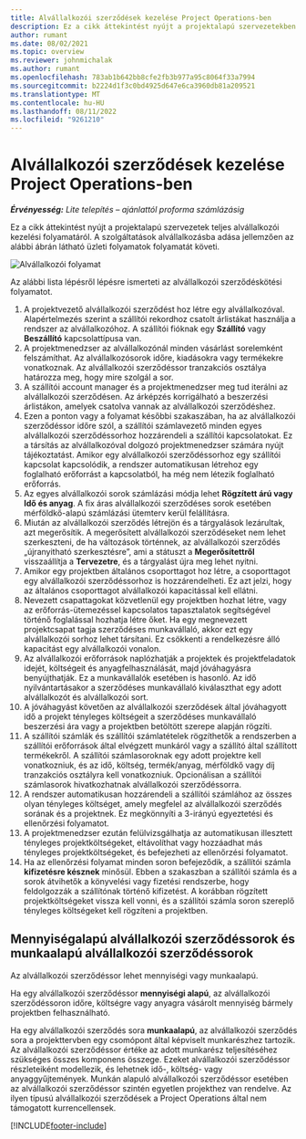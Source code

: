 ```yaml
---
title: Alvállalkozói szerződések kezelése Project Operations-ben
description: Ez a cikk áttekintést nyújt a projektalapú szervezetekben jellemzően a teljes alvállalkozói szerződések kezelésének folyamatáról.
author: rumant
ms.date: 08/02/2021
ms.topic: overview
ms.reviewer: johnmichalak
ms.author: rumant
ms.openlocfilehash: 783ab1b642bb8cfe2fb3b977a95c8064f33a7994
ms.sourcegitcommit: b2224d1f3c0bd4925d647e6ca3960db81a209521
ms.translationtype: MT
ms.contentlocale: hu-HU
ms.lasthandoff: 08/11/2022
ms.locfileid: "9261210"
---
```

# <a name="subcontract-management-in-project-operations"></a>Alvállalkozói szerződések kezelése Project Operations-ben


_**Érvényesség:** Lite telepítés – ajánlattól proforma számlázásig_

Ez a cikk áttekintést nyújt a projektalapú szervezetek teljes alvállalkozói kezelési folyamatáról. A szolgáltatások alvállalkozásba adása jellemzően az alábbi ábrán látható üzleti folyamatok folyamatát követi.

![Alvállalkozói folyamat](../media/SubcontractingProcessFlow.png)

Az alábbi lista lépésről lépésre ismerteti az alvállalkozói szerződéskötési folyamatot.

1. A projektvezető alvállalkozói szerződést hoz létre egy alvállalkozóval. Alapértelmezés szerint a szállítói rekordhoz csatolt árlistákat használja a rendszer az alvállalkozóhoz. A szállítói fióknak egy **Szállító** vagy **Beszállító** kapcsolattípusa van.
2. A projektmenedzser az alvállalkozónál minden vásárlást sorelemként felszámíthat. Az alvállalkozósorok időre, kiadásokra vagy termékekre vonatkoznak. Az alvállalkozói szerződéssor tranzakciós osztálya határozza meg, hogy mire szolgál a sor.
3. A szállítói account manager és a projektmenedzser meg tud iterálni az alvállalkozói szerződésen. Az árképzés korrigálható a beszerzési árlistákon, amelyek csatolva vannak az alvállalkozói szerződéshez.
4. Ezen a ponton vagy a folyamat későbbi szakaszában, ha az alvállalkozói szerződéssor időre szól, a szállítói számlavezető minden egyes alvállalkozói szerződéssorhoz hozzárendeli a szállítói kapcsolatokat. Ez a társítás az alvállalkozóval dolgozó projektmenedzser számára nyújt tájékoztatást. Amikor egy alvállalkozói szerződéssorhoz egy szállítói kapcsolat kapcsolódik, a rendszer automatikusan létrehoz egy foglalható erőforrást a kapcsolatból, ha még nem létezik foglalható erőforrás.
5. Az egyes alvállalkozói sorok számlázási módja lehet **Rögzített árú vagy** **Idő és anyag**. A fix áras alvállalkozói szerződéses sorok esetében mérföldkő-alapú számlázási ütemterv kerül felállításra.
6.  Miután az alvállalkozói szerződés létrejön és a tárgyalások lezárultak, azt megerősítik. A megerősített alvállalkozói szerződéseket nem lehet szerkeszteni, de ha változások történnek, az alvállalkozói szerződés „újranyitható szerkesztésre”, ami a státuszt a **Megerősítettről** visszaállítja a **Tervezetre**, és a tárgyalást újra meg lehet nyitni. 
7.  Amikor egy projektben általános csoporttagot hoz létre, a csoporttagot egy alvállalkozói szerződéssorhoz is hozzárendelheti. Ez azt jelzi, hogy az általános csoporttagot alvállalkozói kapacitással kell ellátni.
8.  Nevezett csapattagokat közvetlenül egy projektben hozhat létre, vagy az erőforrás-ütemezéssel kapcsolatos tapasztalatok segítségével történő foglalással hozhatja létre őket. Ha egy megnevezett projektcsapat tagja szerződéses munkavállaló, akkor ezt egy alvállalkozói sorhoz lehet társítani. Ez csökkenti a rendelkezésre álló kapacitást egy alvállalkozói vonalon.
9.  Az alvállalkozói erőforrások naplózhatják a projektek és projektfeladatok idejét, költségeit és anyagfelhasználását, majd jóváhagyásra benyújthatják. Ez a munkavállalók esetében is hasonló. Az idő nyilvántartásakor a szerződéses munkavállaló kiválaszthat egy adott alvállalkozót és alvállalkozói sort.
10. A jóváhagyást követően az alvállalkozói szerződések által jóváhagyott idő a projekt tényleges költségeit a szerződéses munkavállaló beszerzési ára vagy a projektben betöltött szerepe alapján rögzíti.
11. A szállítói számlák és szállítói számlatételek rögzíthetők a rendszerben a szállítói erőforrások által elvégzett munkáról vagy a szállító által szállított termékekről. A szállítói számlasoroknak egy adott projektre kell vonatkozniuk, és az idő, költség, termék/anyag, mérföldkő vagy díj tranzakciós osztályra kell vonatkozniuk. Opcionálisan a szállítói számlasorok hivatkozhatnak alvállalkozói szerződéssorra.
12. A rendszer automatikusan hozzárendeli a szállítói számlához az összes olyan tényleges költséget, amely megfelel az alvállalkozói szerződés sorának és a projektnek. Ez megkönnyíti a 3-irányú egyeztetési és ellenőrzési folyamatot.
13. A projektmenedzser ezután felülvizsgálhatja az automatikusan illesztett tényleges projektköltségeket, eltávolíthat vagy hozzáadhat más tényleges projektköltségeket, és befejezheti az ellenőrzési folyamatot.
14. Ha az ellenőrzési folyamat minden soron befejeződik, a szállítói számla **kifizetésre késznek** minősül. Ebben a szakaszban a szállítói számla és a sorok átvihetők a könyvelési vagy fizetési rendszerbe, hogy feldolgozzák a szállítónak történő kifizetést. A korábban rögzített projektköltségeket vissza kell vonni, és a szállítói számla soron szereplő tényleges költségeket kell rögzíteni a projektben.

## <a name="quantity-based-subcontract-lines-and-work-based-subcontract-lines"></a>Mennyiségalapú alvállalkozói szerződéssorok és munkaalapú alvállalkozói szerződéssorok

Az alvállalkozói szerződéssor lehet mennyiségi vagy munkaalapú. 

Ha egy alvállalkozói szerződéssor **mennyiségi alapú**, az alvállalkozói szerződéssoron időre, költségre vagy anyagra vásárolt mennyiség bármely projektben felhasználható.

Ha egy alvállalkozói szerződés sora **munkaalapú**, az alvállalkozói szerződés sora a projekttervben egy csomópont által képviselt munkarészhez tartozik. Az alvállalkozói szerződéssor értéke az adott munkarész teljesítéséhez szükséges összes komponens összege. Ezeket alvállalkozói szerződéssor részleteiként modellezik, és lehetnek idő-, költség- vagy anyaggyűjtemények. Munkán alapuló alvállalkozói szerződéssor esetében az alvállalkozói szerződéssor szintén egyetlen projekthez van rendelve. Az ilyen típusú alvállalkozói szerződések a Project Operations által nem támogatott kurrencellensek.

[!INCLUDE[footer-include](../../includes/footer-banner.md)]

